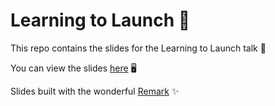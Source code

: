 # Learning to Launch 🚀

This repo contains the slides for the Learning to Launch talk 🎤

You can view the slides [here](https://ltl.fredrivett.com/) 🖥

Slides built with the wonderful [Remark](https://github.com/gnab/remark) ✨
